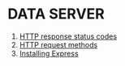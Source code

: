 # DATA SERVER 

1. [HTTP response status codes](https://developer.mozilla.org/en-US/docs/Web/HTTP/Status)
2. [HTTP request methods](https://developer.mozilla.org/en-US/docs/Web/HTTP/Methods)
3. [Installing Express](https://expressjs.com/en/starter/installing.html)
